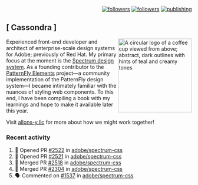 <p align="right"><a rel="me" href="https://front-end.social/@castastrophe">
    <img alt="followers" title="Follow me on Mastodon" src="https://img.shields.io/mastodon/follow/109297102751309835?domain=https%3A%2F%2Ffront-end.social&label=Follow&logo=mastodon&logoColor=white&style=for-the-badge&labelColor=008080&color=006969"/></a>
  <a href="https://codepen.io/castastrophe/">
    <img alt="followers" title="Follow me on CodePen" src="https://img.shields.io/badge/16-1?color=640464&labelColor=7c007c&style=for-the-badge&logo=codepen&label=Follow"/></a>
<a href="https://castastrophe.medium.com/">
    <img alt="publishing" title="View articles on Medium" src="https://img.shields.io/badge/107-1?color=666&labelColor=444&label=subscribe&logo=medium&logoColor=white&style=for-the-badge"/></a>
</p>

## [&nbsp;Cassondra&nbsp;]

<img align="right" src="https://github-production-user-asset-6210df.s3.amazonaws.com/1840295/253016758-ba468774-1cd3-42c2-8f43-947b5eeb5edf.png" height="200" alt="A circular logo of a coffee cup viewed from above; abstract, dark outlines with hints of teal and creamy tones">

Experienced front-end developer and architect of enterprise-scale design systems for Adobe; previously of Red Hat. My primary focus at the moment is the [Spectrum design system](https://github.com/adobe/spectrum-css). As a founding contributor to the [PatternFly&nbsp;Elements](https://github.com/patternfly/patternfly-elements) project&mdash;a community implementation of the PatternFly design system&mdash;I became intimately familiar with the nuances of styling web components. To this end, I have been compiling a book with my learnings and hope to make it available later this year.

Visit [allons-y.llc](http://allons-y.llc/) for more about how we might work together!

### Recent activity

<!--START_SECTION:activity-->
1. 💪 Opened PR [#2522](https://github.com/adobe/spectrum-css/pull/2522) in [adobe/spectrum-css](https://github.com/adobe/spectrum-css)
2. 💪 Opened PR [#2521](https://github.com/adobe/spectrum-css/pull/2521) in [adobe/spectrum-css](https://github.com/adobe/spectrum-css)
3. 🎉 Merged PR [#2518](https://github.com/adobe/spectrum-css/pull/2518) in [adobe/spectrum-css](https://github.com/adobe/spectrum-css)
4. 🎉 Merged PR [#2304](https://github.com/adobe/spectrum-css/pull/2304) in [adobe/spectrum-css](https://github.com/adobe/spectrum-css)
5. 🗣 Commented on [#1537](https://github.com/adobe/spectrum-css/issues/1537#issuecomment-1942681339) in [adobe/spectrum-css](https://github.com/adobe/spectrum-css)
<!--END_SECTION:activity-->
